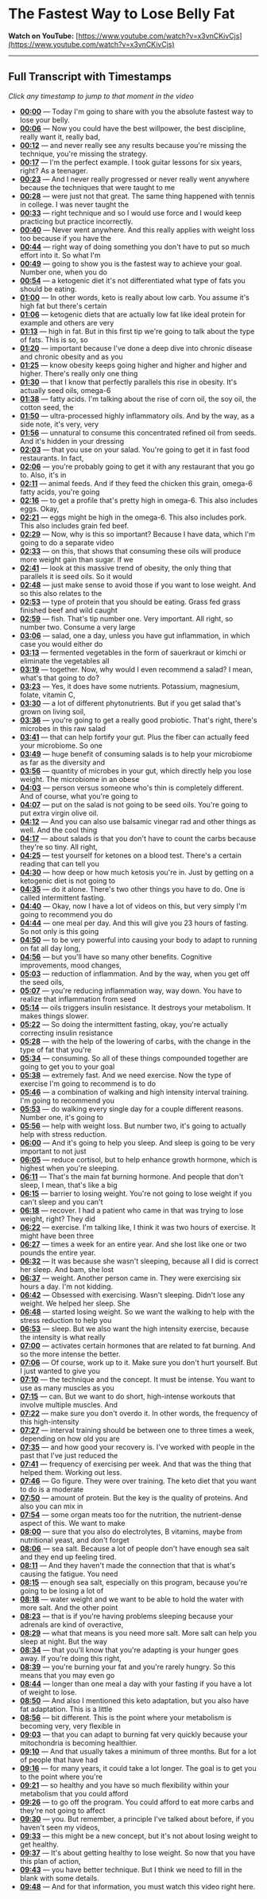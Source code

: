 # The Fastest Way to Lose Belly Fat

**Watch on YouTube:** [https://www.youtube.com/watch?v=x3vnCKivCjs](https://www.youtube.com/watch?v=x3vnCKivCjs)

---

## Full Transcript with Timestamps

*Click any timestamp to jump to that moment in the video*

- **[00:00](https://www.youtube.com/watch?v=x3vnCKivCjs&t=0s)** — Today I'm going to share with you the absolute fastest way to lose your belly.
- **[00:06](https://www.youtube.com/watch?v=x3vnCKivCjs&t=6s)** — Now you could have the best willpower, the best discipline, really want it, really bad,
- **[00:12](https://www.youtube.com/watch?v=x3vnCKivCjs&t=12s)** — and never really see any results because you're missing the technique, you're missing the strategy.
- **[00:17](https://www.youtube.com/watch?v=x3vnCKivCjs&t=17s)** — I'm the perfect example. I took guitar lessons for six years, right? As a teenager.
- **[00:23](https://www.youtube.com/watch?v=x3vnCKivCjs&t=23s)** — And I never really progressed or never really went anywhere because the techniques that were taught to me
- **[00:28](https://www.youtube.com/watch?v=x3vnCKivCjs&t=28s)** — were just not that great. The same thing happened with tennis in college. I was never taught the
- **[00:33](https://www.youtube.com/watch?v=x3vnCKivCjs&t=33s)** — right technique and so I would use force and I would keep practicing but practice incorrectly.
- **[00:40](https://www.youtube.com/watch?v=x3vnCKivCjs&t=40s)** — Never went anywhere. And this really applies with weight loss too because if you have the
- **[00:44](https://www.youtube.com/watch?v=x3vnCKivCjs&t=44s)** — right way of doing something you don't have to put so much effort into it. So what I'm
- **[00:49](https://www.youtube.com/watch?v=x3vnCKivCjs&t=49s)** — going to show you is the fastest way to achieve your goal. Number one, when you do
- **[00:54](https://www.youtube.com/watch?v=x3vnCKivCjs&t=54s)** — a ketogenic diet it's not differentiated what type of fats you should be eating.
- **[01:00](https://www.youtube.com/watch?v=x3vnCKivCjs&t=60s)** — In other words, keto is really about low carb. You assume it's high fat but there's certain
- **[01:06](https://www.youtube.com/watch?v=x3vnCKivCjs&t=66s)** — ketogenic diets that are actually low fat like ideal protein for example and others are very
- **[01:13](https://www.youtube.com/watch?v=x3vnCKivCjs&t=73s)** — high in fat. But in this first tip we're going to talk about the type of fats. This is so, so
- **[01:20](https://www.youtube.com/watch?v=x3vnCKivCjs&t=80s)** — important because I've done a deep dive into chronic disease and chronic obesity and as you
- **[01:25](https://www.youtube.com/watch?v=x3vnCKivCjs&t=85s)** — know obesity keeps going higher and higher and higher and higher. There's really only one thing
- **[01:30](https://www.youtube.com/watch?v=x3vnCKivCjs&t=90s)** — that I know that perfectly parallels this rise in obesity. It's actually seed oils, omega-6
- **[01:38](https://www.youtube.com/watch?v=x3vnCKivCjs&t=98s)** — fatty acids. I'm talking about the rise of corn oil, the soy oil, the cotton seed, the
- **[01:50](https://www.youtube.com/watch?v=x3vnCKivCjs&t=110s)** — ultra-processed highly inflammatory oils. And by the way, as a side note, it's very, very
- **[01:56](https://www.youtube.com/watch?v=x3vnCKivCjs&t=116s)** — unnatural to consume this concentrated refined oil from seeds. And it's hidden in your dressing
- **[02:03](https://www.youtube.com/watch?v=x3vnCKivCjs&t=123s)** — that you use on your salad. You're going to get it in fast food restaurants. In fact,
- **[02:06](https://www.youtube.com/watch?v=x3vnCKivCjs&t=126s)** — you're probably going to get it with any restaurant that you go to. Also, it's in
- **[02:11](https://www.youtube.com/watch?v=x3vnCKivCjs&t=131s)** — animal feeds. And if they feed the chicken this grain, omega-6 fatty acids, you're going
- **[02:16](https://www.youtube.com/watch?v=x3vnCKivCjs&t=136s)** — to get a profile that's pretty high in omega-6. This also includes eggs. Okay,
- **[02:21](https://www.youtube.com/watch?v=x3vnCKivCjs&t=141s)** — eggs might be high in the omega-6. This also includes pork. This also includes grain fed beef.
- **[02:29](https://www.youtube.com/watch?v=x3vnCKivCjs&t=149s)** — Now, why is this so important? Because I have data, which I'm going to do a separate video
- **[02:33](https://www.youtube.com/watch?v=x3vnCKivCjs&t=153s)** — on this, that shows that consuming these oils will produce more weight gain than sugar. If we
- **[02:41](https://www.youtube.com/watch?v=x3vnCKivCjs&t=161s)** — look at this massive trend of obesity, the only thing that parallels it is seed oils. So it would
- **[02:48](https://www.youtube.com/watch?v=x3vnCKivCjs&t=168s)** — just make sense to avoid those if you want to lose weight. And so this also relates to the
- **[02:53](https://www.youtube.com/watch?v=x3vnCKivCjs&t=173s)** — type of protein that you should be eating. Grass fed grass finished beef and wild caught
- **[02:59](https://www.youtube.com/watch?v=x3vnCKivCjs&t=179s)** — fish. That's tip number one. Very important. All right, so number two. Consume a very large
- **[03:06](https://www.youtube.com/watch?v=x3vnCKivCjs&t=186s)** — salad, one a day, unless you have gut inflammation, in which case you would either do
- **[03:13](https://www.youtube.com/watch?v=x3vnCKivCjs&t=193s)** — fermented vegetables in the form of sauerkraut or kimchi or eliminate the vegetables all
- **[03:19](https://www.youtube.com/watch?v=x3vnCKivCjs&t=199s)** — together. Now, why would I even recommend a salad? I mean, what's that going to do?
- **[03:23](https://www.youtube.com/watch?v=x3vnCKivCjs&t=203s)** — Yes, it does have some nutrients. Potassium, magnesium, folate, vitamin C,
- **[03:30](https://www.youtube.com/watch?v=x3vnCKivCjs&t=210s)** — a lot of different phytonutrients. But if you get salad that's grown on living soil,
- **[03:36](https://www.youtube.com/watch?v=x3vnCKivCjs&t=216s)** — you're going to get a really good probiotic. That's right, there's microbes in this raw salad
- **[03:41](https://www.youtube.com/watch?v=x3vnCKivCjs&t=221s)** — that can help fortify your gut. Plus the fiber can actually feed your microbiome. So one
- **[03:49](https://www.youtube.com/watch?v=x3vnCKivCjs&t=229s)** — huge benefit of consuming salads is to help your microbiome as far as the diversity and
- **[03:56](https://www.youtube.com/watch?v=x3vnCKivCjs&t=236s)** — quantity of microbes in your gut, which directly help you lose weight. The microbiome in an obese
- **[04:03](https://www.youtube.com/watch?v=x3vnCKivCjs&t=243s)** — person versus someone who's thin is completely different. And of course, what you're going to
- **[04:07](https://www.youtube.com/watch?v=x3vnCKivCjs&t=247s)** — put on the salad is not going to be seed oils. You're going to put extra virgin olive oil.
- **[04:12](https://www.youtube.com/watch?v=x3vnCKivCjs&t=252s)** — And you can also use balsamic vinegar rad and other things as well. And the cool thing
- **[04:17](https://www.youtube.com/watch?v=x3vnCKivCjs&t=257s)** — about salads is that you don't have to count the carbs because they're so tiny. All right,
- **[04:25](https://www.youtube.com/watch?v=x3vnCKivCjs&t=265s)** — test yourself for ketones on a blood test. There's a certain reading that can tell you
- **[04:30](https://www.youtube.com/watch?v=x3vnCKivCjs&t=270s)** — how deep or how much ketosis you're in. Just by getting on a ketogenic diet is not going to
- **[04:35](https://www.youtube.com/watch?v=x3vnCKivCjs&t=275s)** — do it alone. There's two other things you have to do. One is called intermittent fasting.
- **[04:40](https://www.youtube.com/watch?v=x3vnCKivCjs&t=280s)** — Okay, now I have a lot of videos on this, but very simply I'm going to recommend you do
- **[04:44](https://www.youtube.com/watch?v=x3vnCKivCjs&t=284s)** — one meal per day. And this will give you 23 hours of fasting. So not only is this going
- **[04:50](https://www.youtube.com/watch?v=x3vnCKivCjs&t=290s)** — to be very powerful into causing your body to adapt to running on fat all day long,
- **[04:56](https://www.youtube.com/watch?v=x3vnCKivCjs&t=296s)** — but you'll have so many other benefits. Cognitive improvements, mood changes,
- **[05:03](https://www.youtube.com/watch?v=x3vnCKivCjs&t=303s)** — reduction of inflammation. And by the way, when you get off the seed oils,
- **[05:07](https://www.youtube.com/watch?v=x3vnCKivCjs&t=307s)** — you're reducing inflammation way, way down. You have to realize that inflammation from seed
- **[05:14](https://www.youtube.com/watch?v=x3vnCKivCjs&t=314s)** — oils triggers insulin resistance. It destroys your metabolism. It makes things slower.
- **[05:22](https://www.youtube.com/watch?v=x3vnCKivCjs&t=322s)** — So doing the intermittent fasting, okay, you're actually correcting insulin resistance
- **[05:28](https://www.youtube.com/watch?v=x3vnCKivCjs&t=328s)** — with the help of the lowering of carbs, with the change in the type of fat that you're
- **[05:34](https://www.youtube.com/watch?v=x3vnCKivCjs&t=334s)** — consuming. So all of these things compounded together are going to get you to your goal
- **[05:38](https://www.youtube.com/watch?v=x3vnCKivCjs&t=338s)** — extremely fast. And we need exercise. Now the type of exercise I'm going to recommend is to do
- **[05:46](https://www.youtube.com/watch?v=x3vnCKivCjs&t=346s)** — a combination of walking and high intensity interval training. I'm going to recommend you
- **[05:53](https://www.youtube.com/watch?v=x3vnCKivCjs&t=353s)** — do walking every single day for a couple different reasons. Number one, it's going to
- **[05:56](https://www.youtube.com/watch?v=x3vnCKivCjs&t=356s)** — help with weight loss. But number two, it's going to actually help with stress reduction.
- **[06:00](https://www.youtube.com/watch?v=x3vnCKivCjs&t=360s)** — And it's going to help you sleep. And sleep is going to be very important to not just
- **[06:05](https://www.youtube.com/watch?v=x3vnCKivCjs&t=365s)** — reduce cortisol, but to help enhance growth hormone, which is highest when you're sleeping.
- **[06:11](https://www.youtube.com/watch?v=x3vnCKivCjs&t=371s)** — That's the main fat burning hormone. And people that don't sleep, I mean, that's like a big
- **[06:15](https://www.youtube.com/watch?v=x3vnCKivCjs&t=375s)** — barrier to losing weight. You're not going to lose weight if you can't sleep and you can't
- **[06:18](https://www.youtube.com/watch?v=x3vnCKivCjs&t=378s)** — recover. I had a patient who came in that was trying to lose weight, right? They did
- **[06:22](https://www.youtube.com/watch?v=x3vnCKivCjs&t=382s)** — exercise. I'm talking like, I think it was two hours of exercise. It might have been three
- **[06:27](https://www.youtube.com/watch?v=x3vnCKivCjs&t=387s)** — times a week for an entire year. And she lost like one or two pounds the entire year.
- **[06:32](https://www.youtube.com/watch?v=x3vnCKivCjs&t=392s)** — It was because she wasn't sleeping, because all I did is correct her sleep. And bam, she lost
- **[06:37](https://www.youtube.com/watch?v=x3vnCKivCjs&t=397s)** — weight. Another person came in. They were exercising six hours a day. I'm not kidding.
- **[06:42](https://www.youtube.com/watch?v=x3vnCKivCjs&t=402s)** — Obsessed with exercising. Wasn't sleeping. Didn't lose any weight. We helped her sleep. She
- **[06:48](https://www.youtube.com/watch?v=x3vnCKivCjs&t=408s)** — started losing weight. So we want the walking to help with the stress reduction to help you
- **[06:53](https://www.youtube.com/watch?v=x3vnCKivCjs&t=413s)** — sleep. But we also want the high intensity exercise, because the intensity is what really
- **[07:00](https://www.youtube.com/watch?v=x3vnCKivCjs&t=420s)** — activates certain hormones that are related to fat burning. And so the more intense the better.
- **[07:06](https://www.youtube.com/watch?v=x3vnCKivCjs&t=426s)** — Of course, work up to it. Make sure you don't hurt yourself. But I just wanted to give you
- **[07:10](https://www.youtube.com/watch?v=x3vnCKivCjs&t=430s)** — the technique and the concept. It must be intense. You want to use as many muscles as you
- **[07:15](https://www.youtube.com/watch?v=x3vnCKivCjs&t=435s)** — can. But we want to do short, high-intense workouts that involve multiple muscles. And
- **[07:22](https://www.youtube.com/watch?v=x3vnCKivCjs&t=442s)** — make sure you don't overdo it. In other words, the frequency of this high-intensity
- **[07:27](https://www.youtube.com/watch?v=x3vnCKivCjs&t=447s)** — interval training should be between one to three times a week, depending on how old you are
- **[07:35](https://www.youtube.com/watch?v=x3vnCKivCjs&t=455s)** — and how good your recovery is. I've worked with people in the past that I've just reduced the
- **[07:41](https://www.youtube.com/watch?v=x3vnCKivCjs&t=461s)** — frequency of exercising per week. And that was the thing that helped them. Working out less.
- **[07:46](https://www.youtube.com/watch?v=x3vnCKivCjs&t=466s)** — Go figure. They were over training. The keto diet that you want to do is a moderate
- **[07:50](https://www.youtube.com/watch?v=x3vnCKivCjs&t=470s)** — amount of protein. But the key is the quality of proteins. And also you can mix in
- **[07:54](https://www.youtube.com/watch?v=x3vnCKivCjs&t=474s)** — some organ meats too for the nutrition, the nutrient-dense aspect of this. We want to make
- **[08:00](https://www.youtube.com/watch?v=x3vnCKivCjs&t=480s)** — sure that you also do electrolytes, B vitamins, maybe from nutritional yeast, and don't forget
- **[08:06](https://www.youtube.com/watch?v=x3vnCKivCjs&t=486s)** — sea salt. Because a lot of people don't have enough sea salt and they end up feeling tired.
- **[08:11](https://www.youtube.com/watch?v=x3vnCKivCjs&t=491s)** — And they haven't made the connection that that is what's causing the fatigue. You need
- **[08:15](https://www.youtube.com/watch?v=x3vnCKivCjs&t=495s)** — enough sea salt, especially on this program, because you're going to be losing a lot of
- **[08:18](https://www.youtube.com/watch?v=x3vnCKivCjs&t=498s)** — water weight and we want to be able to hold the water with more salt. And the other point
- **[08:23](https://www.youtube.com/watch?v=x3vnCKivCjs&t=503s)** — that is if you're having problems sleeping because your adrenals are kind of overactive,
- **[08:29](https://www.youtube.com/watch?v=x3vnCKivCjs&t=509s)** — what that means is you need more salt. More salt can help you sleep at night. But the way
- **[08:34](https://www.youtube.com/watch?v=x3vnCKivCjs&t=514s)** — that you'll know that you're adapting is your hunger goes away. If you're doing this right,
- **[08:39](https://www.youtube.com/watch?v=x3vnCKivCjs&t=519s)** — you're burning your fat and you're rarely hungry. So this means that you may even go
- **[08:44](https://www.youtube.com/watch?v=x3vnCKivCjs&t=524s)** — longer than one meal a day with your fasting if you have a lot of weight to lose.
- **[08:50](https://www.youtube.com/watch?v=x3vnCKivCjs&t=530s)** — And also I mentioned this keto adaptation, but you also have fat adaptation. This is a little
- **[08:56](https://www.youtube.com/watch?v=x3vnCKivCjs&t=536s)** — bit different. This is the point where your metabolism is becoming very, very flexible in
- **[09:03](https://www.youtube.com/watch?v=x3vnCKivCjs&t=543s)** — that you can adapt to burning fat very quickly because your mitochondria is becoming healthier.
- **[09:10](https://www.youtube.com/watch?v=x3vnCKivCjs&t=550s)** — And that usually takes a minimum of three months. But for a lot of people that have had
- **[09:16](https://www.youtube.com/watch?v=x3vnCKivCjs&t=556s)** — for many years, it could take a lot longer. The goal is to get you to the point where you're
- **[09:21](https://www.youtube.com/watch?v=x3vnCKivCjs&t=561s)** — so healthy and you have so much flexibility within your metabolism that you could afford
- **[09:26](https://www.youtube.com/watch?v=x3vnCKivCjs&t=566s)** — to go off the program. You could afford to eat more carbs and they're not going to affect
- **[09:30](https://www.youtube.com/watch?v=x3vnCKivCjs&t=570s)** — you. But remember, a principle I've talked about before, if you haven't seen my videos,
- **[09:33](https://www.youtube.com/watch?v=x3vnCKivCjs&t=573s)** — this might be a new concept, but it's not about losing weight to get healthy.
- **[09:37](https://www.youtube.com/watch?v=x3vnCKivCjs&t=577s)** — It's about getting healthy to lose weight. So now that you have this plan of action,
- **[09:43](https://www.youtube.com/watch?v=x3vnCKivCjs&t=583s)** — you have better technique. But I think we need to fill in the blank with some details.
- **[09:48](https://www.youtube.com/watch?v=x3vnCKivCjs&t=588s)** — And for that information, you must watch this video right here.
